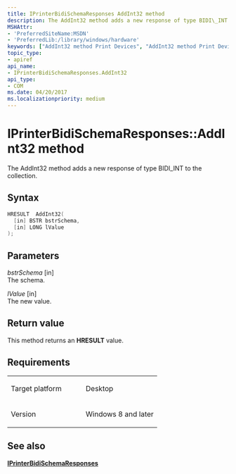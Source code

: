 ```yaml
---
title: IPrinterBidiSchemaResponses AddInt32 method
description: The AddInt32 method adds a new response of type BIDI\_INT to the collection.
MSHAttr:
- 'PreferredSiteName:MSDN'
- 'PreferredLib:/library/windows/hardware'
keywords: ["AddInt32 method Print Devices", "AddInt32 method Print Devices , IPrinterBidiSchemaResponses interface", "IPrinterBidiSchemaResponses interface Print Devices , AddInt32 method"]
topic_type:
- apiref
api_name:
- IPrinterBidiSchemaResponses.AddInt32
api_type:
- COM
ms.date: 04/20/2017
ms.localizationpriority: medium
---
```


# IPrinterBidiSchemaResponses::AddInt32 method

The AddInt32 method adds a new response of type BIDI\_INT to the collection.

## Syntax

```cpp
HRESULT  AddInt32(
  [in] BSTR bstrSchema,
  [in] LONG lValue
);
```

## Parameters

*bstrSchema* \[in\]  
The schema.

*lValue* \[in\]  
The new value.

## Return value

This method returns an **HRESULT** value.

## Requirements

<table>
<colgroup>
<col width="50%" />
<col width="50%" />
</colgroup>
<tbody>
<tr class="odd">
<td><p>Target platform</p></td>
<td>Desktop</td>
</tr>
<tr class="even">
<td><p>Version</p></td>
<td><p>Windows 8 and later</p></td>
</tr>
</tbody>
</table>

## See also

[**IPrinterBidiSchemaResponses**](iprinterbidischemaresponses.md)
